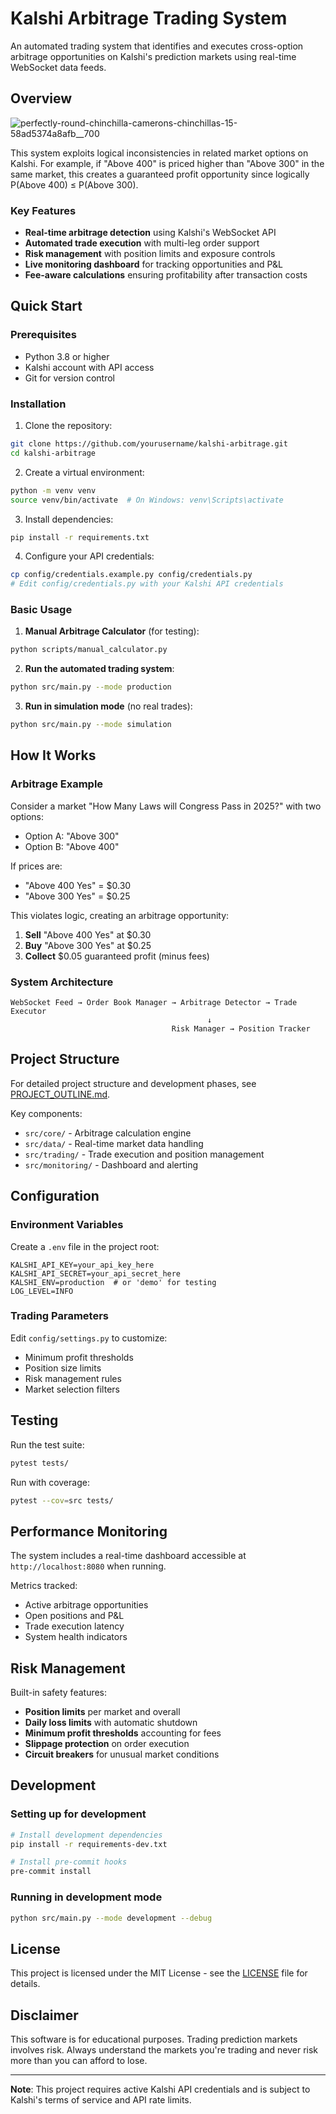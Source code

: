 # Kalshi Arbitrage Trading System

An automated trading system that identifies and executes cross-option arbitrage opportunities on Kalshi's prediction markets using real-time WebSocket data feeds.

##  Overview
![perfectly-round-chinchilla-camerons-chinchillas-15-58ad5374a8afb__700](https://github.com/user-attachments/assets/64f70c47-ad14-45eb-a016-df79db8b04e1)

This system exploits logical inconsistencies in related market options on Kalshi. For example, if "Above 400" is priced higher than "Above 300" in the same market, this creates a guaranteed profit opportunity since logically P(Above 400) ≤ P(Above 300).

### Key Features
- **Real-time arbitrage detection** using Kalshi's WebSocket API
- **Automated trade execution** with multi-leg order support
- **Risk management** with position limits and exposure controls
- **Live monitoring dashboard** for tracking opportunities and P&L
- **Fee-aware calculations** ensuring profitability after transaction costs

##  Quick Start

### Prerequisites
- Python 3.8 or higher
- Kalshi account with API access
- Git for version control

### Installation

1. Clone the repository:
```bash
git clone https://github.com/yourusername/kalshi-arbitrage.git
cd kalshi-arbitrage
```

2. Create a virtual environment:
```bash
python -m venv venv
source venv/bin/activate  # On Windows: venv\Scripts\activate
```

3. Install dependencies:
```bash
pip install -r requirements.txt
```

4. Configure your API credentials:
```bash
cp config/credentials.example.py config/credentials.py
# Edit config/credentials.py with your Kalshi API credentials
```

### Basic Usage

1. **Manual Arbitrage Calculator** (for testing):
```bash
python scripts/manual_calculator.py
```

2. **Run the automated trading system**:
```bash
python src/main.py --mode production
```

3. **Run in simulation mode** (no real trades):
```bash
python src/main.py --mode simulation
```

##  How It Works

### Arbitrage Example
Consider a market "How Many Laws will Congress Pass in 2025?" with two options:
- Option A: "Above 300"
- Option B: "Above 400"

If prices are:
- "Above 400 Yes" = $0.30
- "Above 300 Yes" = $0.25

This violates logic, creating an arbitrage opportunity:
1. **Sell** "Above 400 Yes" at $0.30
2. **Buy** "Above 300 Yes" at $0.25
3. **Collect** $0.05 guaranteed profit (minus fees)

### System Architecture
```
WebSocket Feed → Order Book Manager → Arbitrage Detector → Trade Executor
                                            ↓
                                    Risk Manager → Position Tracker
```

##  Project Structure

For detailed project structure and development phases, see [PROJECT_OUTLINE.md](PROJECT_OUTLINE.md).

Key components:
- `src/core/` - Arbitrage calculation engine
- `src/data/` - Real-time market data handling
- `src/trading/` - Trade execution and position management
- `src/monitoring/` - Dashboard and alerting

##  Configuration

### Environment Variables
Create a `.env` file in the project root:
```env
KALSHI_API_KEY=your_api_key_here
KALSHI_API_SECRET=your_api_secret_here
KALSHI_ENV=production  # or 'demo' for testing
LOG_LEVEL=INFO
```

### Trading Parameters
Edit `config/settings.py` to customize:
- Minimum profit thresholds
- Position size limits
- Risk management rules
- Market selection filters

##  Testing

Run the test suite:
```bash
pytest tests/
```

Run with coverage:
```bash
pytest --cov=src tests/
```

##  Performance Monitoring

The system includes a real-time dashboard accessible at `http://localhost:8080` when running.

Metrics tracked:
- Active arbitrage opportunities
- Open positions and P&L
- Trade execution latency
- System health indicators

##  Risk Management

Built-in safety features:
- **Position limits** per market and overall
- **Daily loss limits** with automatic shutdown
- **Minimum profit thresholds** accounting for fees
- **Slippage protection** on order execution
- **Circuit breakers** for unusual market conditions

##  Development

### Setting up for development
```bash
# Install development dependencies
pip install -r requirements-dev.txt

# Install pre-commit hooks
pre-commit install
```

### Running in development mode
```bash
python src/main.py --mode development --debug
```

##  License

This project is licensed under the MIT License - see the [LICENSE](LICENSE) file for details.

##  Disclaimer

This software is for educational purposes. Trading prediction markets involves risk. Always understand the markets you're trading and never risk more than you can afford to lose.

---

**Note**: This project requires active Kalshi API credentials and is subject to Kalshi's terms of service and API rate limits.
